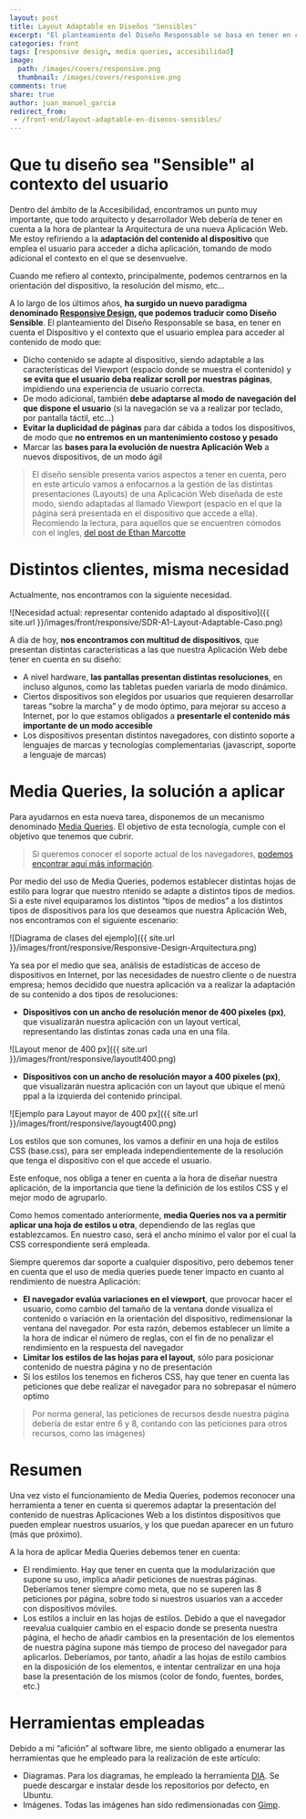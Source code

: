 ```yaml
---
layout: post
title: Layout Adaptable en Diseños "Sensibles"
excerpt: "El planteamiento del Diseño Responsable se basa en tener en cuenta el dispositivo y el contexto que el usuario emplea para acceder al contenido."
categories: front
tags: [responsive design, media queries, accesibilidad]
image:
  path: /images/covers/responsive.png
  thumbnail: /images/covers/responsive.png
comments: true
share: true
author: juan_manuel_garcia
redirect_from:
 - /front-end/layout-adaptable-en-disenos-sensibles/
---
```


# Que tu diseño sea "Sensible" al contexto del usuario
Dentro del ámbito de la Accesibilidad, encontramos un punto muy importante, que todo arquitecto y desarrollador Web debería de tener en cuenta a la hora de plantear la Arquitectura de una nueva Aplicación Web. Me estoy refiriendo a la **adaptación del contenido al dispositivo** que emplea el usuario para acceder a dicha aplicación, tomando de modo adicional el contexto en el que se desenvuelve.

Cuando me refiero al contexto, principalmente, podemos centrarnos en la orientación del dispositivo, la resolución del mismo, etc...

A lo largo de los últimos años, **ha surgido un nuevo paradigma denominado [Responsive Design][ResponsiveDesign], que podemos traducir como Diseño Sensible**. El planteamiento del Diseño Responsable se basa,  en tener en cuenta el Dispositivo y el contexto que el usuario emplea para acceder al contenido de modo que:

* Dicho contenido se adapte al dispositivo, siendo adaptable a las características del Viewport (espacio donde se muestra el contenido) y **se evita que el usuario deba realizar scroll por nuestras páginas**, impidiendo una experiencia de usuario correcta.
* De modo adicional, también **debe adaptarse al modo de navegación del que dispone el usuario** (si la navegación se va a realizar por teclado, por pantalla táctil, etc...)
* **Evitar la duplicidad de páginas** para dar cábida a todos los dispositivos, de modo que **no entremos en un mantenimiento costoso y pesado**
* Marcar las **bases para la evolución de nuestra Aplicación Web** a nuevos dispositivos, de un modo ágil

>El diseño sensible presenta varios aspectos a tener en cuenta, pero en este articulo vamos a enfocarnos a la gestión de las distintas presentaciones (Layouts) de una Aplicación Web diseñada de este modo, siendo adaptadas al llamado Viewport (espacio en el que la página será presentada en el dispositivo que accede a ella).
Recomiendo la lectura, para aquellos que se encuentren cómodos con el ingles, [del post de Ethan Marcotte][ArticuloResponsiveDesign]

# Distintos clientes, misma necesidad
Actualmente, nos encontramos con la siguiente necesidad.

![Necesidad actual: representar contenido adaptado al dispositivo]({{ site.url }}/images/front/responsive/SDR-A1-Layout-Adaptable-Caso.png)


A día de hoy, **nos encontramos con multitud de dispositivos**, que presentan distintas características a las que nuestra Aplicación Web debe tener en cuenta en su diseño:

* A nivel hardware, **las pantallas presentan distintas resoluciones**, en incluso algunos, como las tabletas pueden variarla de modo dinámico.
* Ciertos dispositivos son elegidos por usuarios que requieren desarrollar tareas “sobre la marcha” y de modo óptimo, para mejorar su acceso a Internet, por lo que estamos obligados a **presentarle el contenido más importante de un modo accesible**
* Los dispositivos presentan distintos navegadores, con distinto soporte a lenguajes de marcas y tecnologías complementarias (javascript, soporte a lenguaje de marcas)

# Media Queries, la solución a aplicar
Para ayudarnos en esta nueva tarea, disponemos de un mecanismo denominado [Media Queries][MediaQueries]. El objetivo de esta tecnología, cumple con el objetivo que tenemos que cubrir.

> Si queremos conocer el soporte actual de los navegadores, [podemos encontrar aquí más información][CanIUseMediaQueries].

Por medio del uso de Media Queries, podemos establecer distintas hojas de estilo para lograr que nuestro ntenido se adapte a distintos tipos de medios. Si a este nivel equiparamos los distintos “tipos de medios” a los distintos tipos de dispositivos para los que deseamos que nuestra Aplicación Web, nos encontramos con el siguiente escenario:

![Diagrama de clases del ejemplo]({{ site.url }}/images/front/responsive/Responsive-Design-Arquitectura.png)

Ya sea por el medio que sea, análisis de estadísticas de acceso de dispositivos en Internet, por las necesidades de nuestro cliente o de nuestra empresa; hemos decidido que nuestra aplicación va a realizar la adaptación de su contenido a dos tipos de resoluciones:

* **Dispositivos con un ancho de resolución menor de 400 pixeles (px)**, que visualizarán nuestra aplicación con un layout vertical, representando las distintas zonas cada una en una fila.

![Layout menor de 400 px]({{ site.url }}/images/front/responsive/layoutlt400.png)

* **Dispositivos con un ancho de resolución mayor a 400 pixeles (px)**, que visualizarán nuestra aplicación con un layout que ubique el menú ppal a la izquierda del contenido principal.

![Ejemplo para Layout mayor de 400 px]({{ site.url }}/images/front/responsive/layougt400.png)

Los estilos que son comunes, los vamos a definir en una hoja de estilos CSS (base.css), para ser empleada independientemente de la resolución que tenga el dispositivo con el que accede el usuario.

Este enfoque, nos obliga a tener en cuenta a la hora de diseñar nuestra aplicación, de la importancia que tiene la definición de los estilos CSS y el mejor modo de agruparlo.

Como hemos comentado anteriormente, **media Queries nos va a permitir aplicar una hoja de estilos u otra**, dependiendo de las reglas que establezcamos. En nuestro caso, será el ancho mínimo el valor por el cual la CSS correspondiente será empleada.

Siempre queremos dar soporte a cualquier dispositivo, pero debemos tener en cuenta que el uso de media queries puede tener impacto en cuanto al rendimiento de nuestra Aplicación:

* **El navegador evalúa variaciones en el viewport**, que provocar hacer el usuario, como cambio del tamaño de la ventana donde visualiza el contenido o variación en la orientación del dispositivo, redimensionar la ventana del navegador. Por esta razón, debemos establecer un límite a la hora de indicar el número de reglas, con el fin de no penalizar el rendimiento en la respuesta del navegador
* **Limitar los estilos de las hojas para el layout**, sólo para posicionar contenido de nuestra página y no de presentación
* Si los estilos los tenemos en ficheros CSS, hay que tener en cuenta las peticiones que debe realizar el navegador para no sobrepasar el número optimo

> Por norma general, las peticiones de recursos desde nuestra página debería de estar entre 6 y 8, contando con las peticiones para otros recursos, como las imágenes)

# Resumen
Una vez visto el funcionamiento de Media Queries, podemos reconocer una herramienta a tener en cuenta si queremos adaptar la presentación del contenido de nuestras Aplicaciones Web a los distintos dispositivos que pueden emplear nuestros usuarios, y los que puedan aparecer en un futuro (más que próximo).

A la hora de aplicar Media Queries debemos tener en cuenta:

* El rendimiento. Hay que tener en cuenta que la modularización que supone su uso, implica añadir peticiones de nuestras páginas. Deberíamos tener siempre como meta, que no se superen las 8 peticiones por página, sobre todo si nuestros usuarios van a acceder con dispositivos móviles.
* Los estilos a incluir en las hojas de estilos. Debido a que el navegador reevalua cualquier cambio en el espacio donde se presenta nuestra página, el hecho de añadir cambios en la presentación de los elementos de nuestra página supone más tiempo de proceso del navegador para aplicarlos. Deberíamos, por tanto, añadir a las hojas de estilo cambios en la disposición de los elementos, e intentar centralizar en una hoja base la presentación de los mismos (color de fondo, fuentes, bordes, etc.)

# Herramientas empleadas
Debido a mi “afición” al software libre, me siento obligado a enumerar las herramientas que he empleado para la realización de este artículo:

* Diagramas. Para los diagramas, he empleado la herramienta [DIA][DIA]. Se puede descargar e instalar desde los repositorios por defecto, en Ubuntu.
* Imágenes. Todas las imágenes han sido redimensionadas con [Gimp][Gimp].

[ResponsiveDesign]: http://en.wikipedia.org/wiki/Responsive_Web_Design
[ArticuloResponsiveDesign]: http://www.alistapart.com/articles/responsive-web-design/
[MediaQueries]: http://www.w3.org/TR/2012/REC-css3-mediaqueries-20120619/
[CanIUseMediaQueries]: http://caniuse.com/css-mediaqueries
[DIA]: http://projects.gnome.org/dia
[Gimp]: http://www.gimp.org/
